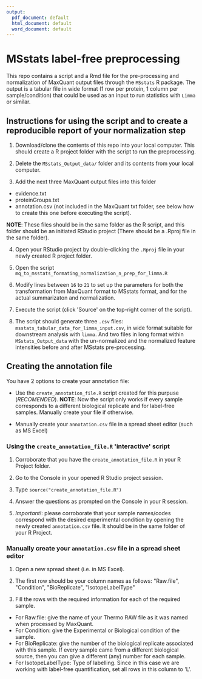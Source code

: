 ```yaml
---
output:
  pdf_document: default
  html_document: default
  word_document: default
---
```

# MSstats label-free preprocessing

This repo contains a script and a Rmd file for the pre-processing and normalization of MaxQuant output files through the `MSstats` R package. The output is a tabular file in wide format (1 row per protein, 1 column per sample/condition) that could be used as an input to run statistics with `Limma` or similar. 

## Instructions for using the script and to create a reproducible report of your normalization step  

1. Download/clone the contents of this repo into your local computer. This should create a R project folder with the script to run the preprocessing. 

2. Delete the `MSstats_Output_data/` folder and its contents from your local computer.

3. Add the next three MaxQuant output files into this folder 

- evidence.txt
- proteinGroups.txt
- annotation.csv (not included in the MaxQuant txt folder, see below how to create this one before executing the script).

**NOTE**: These files should be in the same folder as the R script, and this folder should be an initiated RStudio project (There should be a .Rproj file in the same folder). 

4. Open your RStudio project by double-clicking the `.Rproj` file in your newly created R project folder. 

5. Open the script `mq_to_msstats_formating_normalization_n_prep_for_limma.R`

6. Modify lines between `16` to `21` to set up the parameters for both the transformation from MaxQuant format to MSstats format, and for the actual summarizaton and normalization.

7. Execute the script (click 'Source' on the top-right corner of the script).

8. The script should generate three `.csv` files: `msstats_tabular_data_for_limma_input.csv`, in wide format suitable for downstream analysis with `limma`. And two files in long format within `MSstats_Output_data` with the un-normalized and the normalized feature intensities before and after MSstats pre-processing.


## Creating the annotation file   

You have 2 options to create your annotation file:   

- Use the `create_annotation_file.R` script created for this purpuse (*RECOMENDED*). **NOTE**: Now the script only works if every sample corresponds to a different biological replicate and for label-free samples. Manually create your file if otherwise. 

- Manually create your `annotation.csv` file in a spread sheet editor (such as MS Excel)  


### Using the `create_annotation_file.R` 'interactive' script   

1. Corroborate that you have the `create_annotation_file.R` in your R Project folder.  

2. Go to the Console in your opened R Studio project session.  

3. Type `source("create_annotation_file.R")`

4. Answer the questions as prompted on the Console in your R session.  

5. *Important!*: please corroborate that your sample names/codes correspond with the desired experimental condition by opening the newly created `annotation.csv` file. It should be in the same folder of your R Project.  

### Manually create your `annotation.csv` file in a spread sheet editor  

1. Open a new spread sheet (i.e. in MS Excel).

2. The first row should be your column names as follows: "Raw.file", "Condition", "BioReplicate", "IsotopeLabelType"

3. Fill the rows with the required information for each of the required sample.  
  + For Raw.file: give the name of your Thermo RAW file as it was named when processed by MaxQuant.
  + For Condition: give the Experimental or Biological condition of the sample.
  + For BioReplicate: give the number of the biological replicate associated with this sample. If every sample came from a different biological source, then you can give a different (any) number for each sample.  
  + For IsotopeLabelType: Type of labelling. Since in this case we are working with label-free quantification, set all rows in this column to 'L'.
